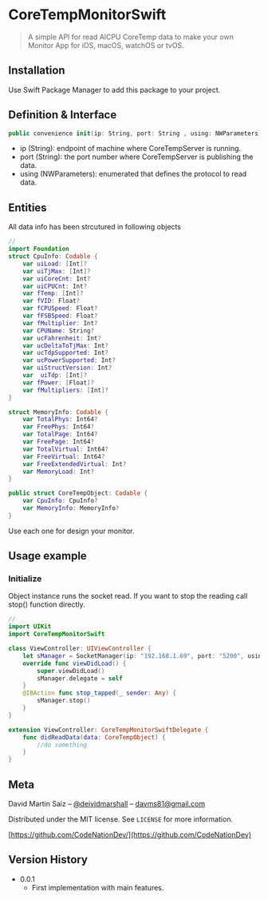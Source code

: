 # CoreTempMonitorSwift
> A simple API for read AlCPU CoreTemp data to make your own Monitor App for iOS, macOS, watchOS or tvOS.

## Installation
Use Swift Package Manager to add this package to your project.

## Definition & Interface
```swift
public convenience init(ip: String, port: String , using: NWParameters)
```
- ip (String): endpoint of machine where CoreTempServer is running.
- port (String): the port number where CoreTempServer is publishing the data.
- using (NWParameters): enumerated that defines the protocol to read data.

## Entities
All data info has been strcutured in following objects
```swift
//
import Foundation
struct CpuInfo: Codable {
    var uiLoad: [Int]?
    var uiTjMax: [Int]?
    var uiCoreCnt: Int?
    var uiCPUCnt: Int?
    var fTemp: [Int]?
    var fVID: Float?
    var fCPUSpeed: Float?
    var fFSBSpeed: Float?
    var fMultiplier: Int?
    var CPUName: String?
    var ucFahrenheit: Int?
    var ucDeltaToTjMax: Int?
    var ucTdpSupported: Int?
    var ucPowerSupported: Int?
    var uiStructVersion: Int?
    var  uiTdp: [Int]?
    var fPower: [Float]?
    var fMultipliers: [Int]?
}

struct MemoryInfo: Codable {
    var TotalPhys: Int64?
    var FreePhys: Int64?
    var TotalPage: Int64?
    var FreePage: Int64?
    var TotalVirtual: Int64?
    var FreeVirtual: Int64?
    var FreeExtendedVirtual: Int?
    var MemoryLoad: Int?
}

public struct CoreTempObject: Codable {
    var CpuInfo: CpuInfo?
    var MemoryInfo: MemoryInfo?
}
```
Use each one for design your monitor.

## Usage example
### Initialize
Object instance runs the socket read. If you want to stop the reading call stop() function directly.
```swift
//
import UIKit
import CoreTempMonitorSwift

class ViewController: UIViewController {
    let sManager = SocketManager(ip: "192.168.1.69", port: "5200", using: .tcp)
    override func viewDidLoad() {
        super.viewDidLoad()
        sManager.delegate = self
    }
    @IBAction func stop_tapped(_ sender: Any) {
        sManager.stop()
    }
}

extension ViewController: CoreTempMonitorSwiftDelegate {
    func didReadData(data: CoreTempObject) {
        //do something
    }
}
```


## Meta

David Martin Saiz – [@deividmarshall](https://twitter.com/deividmarshall) – davms81@gmail.com

Distributed under the MIT license. See ``LICENSE`` for more information.

[https://github.com/CodeNationDev/](https://github.com/CodeNationDev)

## Version History
* 0.0.1
    * First implementation with main features.
